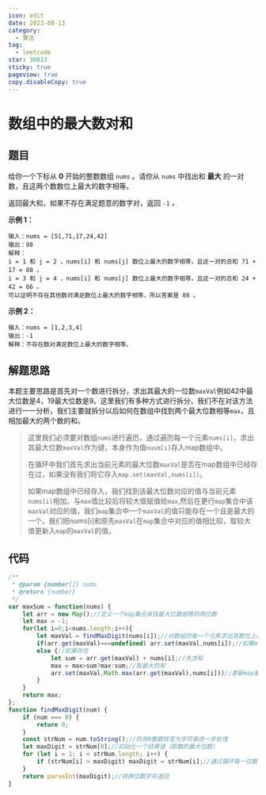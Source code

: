 ```yaml
---
icon: edit
date: 2023-08-13
category:
  - 算法
tag:
  - leetcode
star: 30813
sticky: true
pageview: true
copy.disableCopy: true
---
```


# 数组中的最大数对和

## 题目

给你一个下标从 **0** 开始的整数数组 `nums` 。请你从 `nums` 中找出和 **最大** 的一对数，且这两个数数位上最大的数字相等。

返回最大和，如果不存在满足题意的数字对，返回 `-1` *。*

<!--more-->

**示例 1：**

```
输入：nums = [51,71,17,24,42]
输出：88
解释：
i = 1 和 j = 2 ，nums[i] 和 nums[j] 数位上最大的数字相等，且这一对的总和 71 + 17 = 88 。 
i = 3 和 j = 4 ，nums[i] 和 nums[j] 数位上最大的数字相等，且这一对的总和 24 + 42 = 66 。
可以证明不存在其他数对满足数位上最大的数字相等，所以答案是 88 。
```

**示例 2：**

```
输入：nums = [1,2,3,4]
输出：-1
解释：不存在数对满足数位上最大的数字相等。
```

 ## 解题思路

本题主要思路是首先对一个数进行拆分，求出其最大的一位数`maxVal`例如42中最大位数是4，19最大位数是9。这里我们有多种方式进行拆分，我们不在对该方法进行一一分析，我们主要就拆分以后如何在数组中找到两个最大位数相等`max`，且相加最大的两个数的和。

> 这里我们必须要对数组`nums`进行遍历，通过遍历每一个元素`nums[i]`，求出其最大位数`maxVal`作为键，本身作为值`nusm[i]`存入map数组中。
>
> 在循环中我们首先求出当前元素的最大位数`maxVal`是否在map数组中已经存在过，如果没有我们将它存入`map.set(maxVal,nums[i])`。
>
> 如果map数组中已经存入，我们找到该最大位数对应的值与当前元素`nums[i]`相加，与`max`值比较后将较大值赋值给`max`,然后在更行`map`集合中该`maxVal`对应的值，我们`map`集合中一个`maxVal`的值只能存在一个且是最大的一个，我们把nums[i]和原先`maxVal`在`map`集合中对应的值相比较，取较大值更新入`map`的`maxVal`的值。

 ## 代码

```js
/**
 * @param {number[]} nums
 * @return {number}
 */
var maxSum = function(nums) {
    let arr = new Map();//定义一个map集合来找最大位数相等的两位数
    let max = -1;
    for(let i=0;i<nums.length;i++){
        let maxVal = findMaxDigit(nums[i]);//对数组的每一个元素求出其数位上最大的数字
        if(arr.get(maxVal)===undefined) arr.set(maxVal,nums[i]);//如果map集合中没有，将该键值保存
        else {//如果存在
            let sum = arr.get(maxVal) + nums[i];//先求和
            max = max>sum?max:sum;//取最大的和
            arr.set(maxVal,Math.max(arr.get(maxVal),nums[i]))//更新map集合
        }
    }
    return max;
};
function findMaxDigit(num) {
    if (num === 0) {
        return 0;
    }
    const strNum = num.toString();//将非0整数转变为字符串进一步处理
    let maxDigit = strNum[0];//初始化一个结果值（即数的最大位数）
    for (let i = 1; i < strNum.length; i++) {
        if (strNum[i] > maxDigit) maxDigit = strNum[i];//通过循环每一位数字，找到最大的一位
    }
    return parseInt(maxDigit);//转换位数字并返回
}
```

